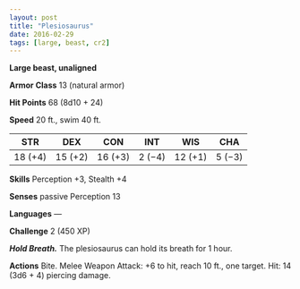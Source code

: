 ```yaml
---
layout: post
title: "Plesiosaurus"
date: 2016-02-29
tags: [large, beast, cr2]
---
```


**Large beast, unaligned**

**Armor Class** 13 (natural armor)

**Hit Points** 68 (8d10 + 24)

**Speed** 20 ft., swim 40 ft.

|   STR   |   DEX   |   CON   |   INT   |   WIS   |   CHA   |
|:-----:|:-----:|:-----:|:-----:|:-----:|:-----:|
| 18 (+4) | 15 (+2) | 16 (+3) | 2 (−4) | 12 (+1) | 5 (−3) |

**Skills** Perception +3, Stealth +4 

**Senses** passive Perception 13 

**Languages** — 

**Challenge** 2 (450 XP) 

***Hold Breath.*** The plesiosaurus can hold its breath for 1 hour. 

**Actions** Bite. Melee Weapon Attack: +6 to hit, reach 10 ft., one target. Hit: 14 (3d6 + 4) piercing damage.